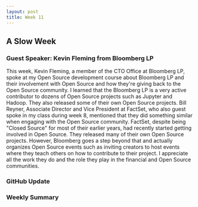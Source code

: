 ```yaml
---
layout: post
title: Week 11
---
```


## A Slow Week
### Guest Speaker: Kevin Fleming from Bloomberg LP
This week, Kevin Fleming, a member of the CTO Office at Bloomberg LP, spoke at my Open Source development course about Bloomberg LP and their involvement with Open Source and how they're giving back to the Open Source community. I learned that the Bloomberg LP is a very active contributor to dozens of Open Source projects such as Jupyter and Hadoop. They also released some of their own Open Source projects. Bill Reyner, Associate Director and Vice President at FactSet, who also guest spoke in my class during week 8, mentioned that they did something similar when engaging with the Open Source community.  FactSet, despite being "Closed Source" for most of their earlier years, had recently started getting involved in Open Source. They released many of their own Open Source projects. However, Bloomberg goes a step beyond that and actually organizes Open Source events such as inviting creators to host events where they teach others on how to contribute to their project. I appreciate all the work they do and the role they play in the financial and Open Source communities.
### GitHub Update

### Weekly Summary
